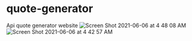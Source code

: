 # quote-generator
Api quote generator website
![Screen Shot 2021-06-06 at 4 48 08 AM](https://user-images.githubusercontent.com/83928646/120920066-8ab38100-c682-11eb-8855-1fb2217108a3.png)
![Screen Shot 2021-06-06 at 4 42 57 AM](https://user-images.githubusercontent.com/83928646/120920068-8e470800-c682-11eb-8eea-3581aa8dd027.png)

